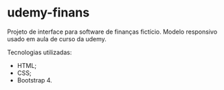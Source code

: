 # udemy-finans
Projeto de interface para software de finanças fictício. Modelo responsivo usado em aula de curso da udemy.

Tecnologias utilizadas:
- HTML;
- CSS;
- Bootstrap 4.
